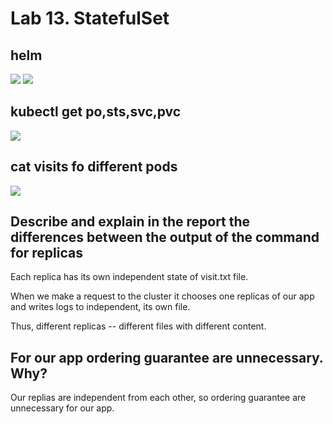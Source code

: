 # Lab 13. StatefulSet

 ## helm
 
![](https://github.com/NastyRu/DevOps_labs/blob/lab13/k8s/images_lab13/1.png)
![](https://github.com/NastyRu/DevOps_labs/blob/lab13/k8s/images_lab13/2.png)

## kubectl get po,sts,svc,pvc
![](https://github.com/NastyRu/DevOps_labs/blob/lab13/k8s/images_lab13/3.png)

## cat visits fo different pods
![](https://github.com/NastyRu/DevOps_labs/blob/lab13/k8s/images_lab13/4.png)

## Describe and explain in the report the differences between the output of the command for replicas
Each replica has its own independent state of visit.txt file. 

When we make a request to the cluster it chooses one replicas of our app and writes logs to independent, its own file. 

Thus, different replicas -- different files with different content.

## For our app ordering guarantee are unnecessary. Why?

Our replias are independent from each other, so ordering guarantee are unnecessary for our app.
